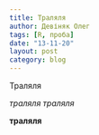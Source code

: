 ```yaml
---
title: Траляля
author: Девіняк Олег
tags: [R, проба]
date: "13-11-20"
layout: post
category: blog
--- 
```

Траляля

_траляля_
*траляля*

**траляля**

